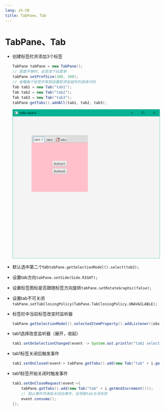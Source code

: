 ```yaml
---
lang: zh-CN
title: TabPane、Tab
---
```



# TabPane、Tab

* 创建标签栏并添加3个标签
  
    ```java
    TabPane tabPane = new TabPane();
    // 宽度不够时，会变成下拉菜单
    tabPane.setPrefSize(300, 300);  
    // 省略每个标签中常规设置和添加组件的具体代码
    Tab tab1 = new Tab("tab1");  
    Tab tab2 = new Tab("tab2");  
    Tab tab3 = new Tab("tab3");
    tabPane.getTabs().addAll(tab1, tab2, tab3);
    ```
    
    ![](../assets/Pasted%20image%2020220515084512.png)

* 默认选中第二个tab`tabPane.getSelectionModel().select(tab2);`

* 设置tab方向`tabPane.setSide(Side.RIGHT);`

* 设置标签图标是否跟随标签方向旋转`tabPane.setRotateGraphic(false);`

* 设置tab不可关闭`tabPane.setTabClosingPolicy(TabPane.TabClosingPolicy.UNAVAILABLE);`

* 标签栏中当前标签改变时监听器
  
    ```java
    tabPane.getSelectionModel().selectedItemProperty().addListener((observable, oldValue, newValue) -> System.out.println(newValue.getText()));
    ```

* tab1选择改变监听器（展开，收起）
      
    ```java
    tab1.setOnSelectionChanged(event -> System.out.println("tab1 selected status：" + tab1.isSelected()));
    ```

* tab1标签关闭后触发事件
      
    ```java
    tab1.setOnClosed(event-> tabPane.getTabs().add(new Tab("tab" + i.getAndIncrement())));
    ```

* tab1标签开始关闭时触发事件
      
    ```java
    tab1.setOnCloseRequest(event->{  
        tabPane.getTabs().add(new Tab("tab" + i.getAndIncrement()));  
        // 阻止事件传递给关闭后事件，会导致tab关闭失败  
        event.consume();  
    });
    ```